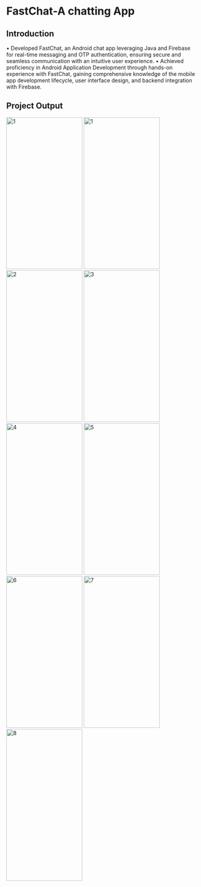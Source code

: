 # FastChat-A chatting App 

## Introduction
• Developed FastChat, an Android chat app leveraging Java and Firebase for real-time messaging and OTP authentication, ensuring secure and seamless
communication with an intuitive user experience.
• Achieved proficiency in Android Application Development through hands-on experience with FastChat, gaining comprehensive knowledge of the mobile
app development lifecycle, user interface design, and backend integration with Firebase.

## Project Output


<img src="https://github.com/Sumantralal/FastChat-A-Chatting-App/assets/111181638/f49809c4-3384-4459-a27b-3b46fabec0fa" alt="1" width="200" height="400">

<img src="DIRECT_IMAGE_URL_1" alt="1" width="200" height="400">
<img src="DIRECT_IMAGE_URL_2" alt="2" width="200" height="400">
<img src="DIRECT_IMAGE_URL_3" alt="3" width="200" height="400">
<img src="DIRECT_IMAGE_URL_4" alt="4" width="200" height="400">
<img src="DIRECT_IMAGE_URL_5" alt="5" width="200" height="400">
<img src="DIRECT_IMAGE_URL_6" alt="6" width="200" height="400">
<img src="DIRECT_IMAGE_URL_7" alt="7" width="200" height="400">
<img src="DIRECT_IMAGE_URL_8" alt="8" width="200" height="400">




